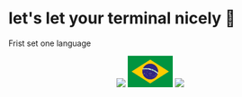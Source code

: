 # let's let your terminal nicely 🐧

Frist set one language

<div align="center" id="flags"> 
<img width="80" heigth="80" src="imgs/USA.png.png">
<img width="80" heigth="80" src="imgs/Brasil.png">
<img width="80" heigth="80" src="imgs/Spain.png.png">
</div>